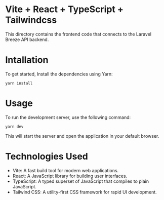 # Vite + React + TypeScript + Tailwindcss

This directory contains the frontend code that connects to the Laravel Breeze API backend.

# Intallation

To get started, Install the dependencies using Yarn:

`yarn install`

# Usage

To run the development server, use the following command:

`yarn dev`

This will start the server and open the application in your default browser.

# Technologies Used

- Vite: A fast build tool for modern web applications.
- React: A JavaScript library for building user interfaces.
- TypeScript: A typed superset of JavaScript that compiles to plain JavaScript.
- Tailwind CSS: A utility-first CSS framework for rapid UI development.
